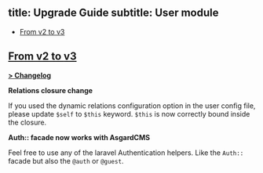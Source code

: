 title: Upgrade Guide
subtitle: User module
-------

- [From v2 to v3](#upgrade-3.0)


## <a name="upgrade-3.0" class="anchor" href="#upgrade-3.0">From v2 to **v3**</a>

**[> Changelog](https://github.com/AsgardCms/Platform/blob/3.0/Modules/User/changelog.yml)**

**Relations closure change**

If you used the dynamic relations configuration option in the user config file, please update `$self` to `$this` keyword. `$this` is now correctly bound inside the closure.

**Auth:: facade now works with AsgardCMS**

Feel free to use any of the laravel Authentication helpers. Like the `Auth::` facade but also the `@auth` or `@guest`.
